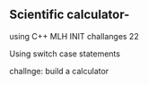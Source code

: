 ## Scientific calculator-
using C++
MLH INIT challanges 22

Using switch case statements 

challnge: build a calculator 
